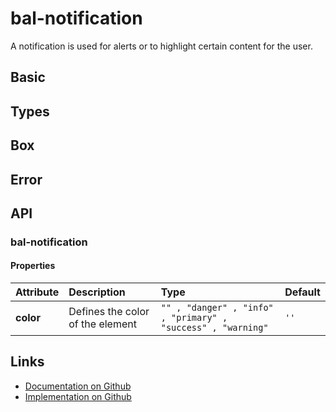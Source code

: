 # bal-notification

<!-- START: human documentation top -->

A notification is used for alerts or to highlight certain content for the user.

<!-- END: human documentation top -->

## Basic

<ClientOnly>  <docs-demo-bal-notification-69></docs-demo-bal-notification-69></ClientOnly>


## Types

<ClientOnly>  <docs-demo-bal-notification-70></docs-demo-bal-notification-70></ClientOnly>


## Box

<ClientOnly>  <docs-demo-bal-notification-71></docs-demo-bal-notification-71></ClientOnly>


## Error

<ClientOnly>  <docs-demo-bal-notification-72></docs-demo-bal-notification-72></ClientOnly>



## API

### bal-notification

#### Properties

| Attribute | Description                      | Type                                                         | Default |
| :-------- | :------------------------------- | :----------------------------------------------------------- | :------ |
| **color** | Defines the color of the element | `"" , "danger" , "info" , "primary" , "success" , "warning"` | `''`    |



<!-- START: human documentation bottom -->

<!-- END: human documentation bottom -->


## Links

* [Documentation on Github](https://github.com/baloise/design-system/blob/master/docs/src/components/components/bal-notification.md)
* [Implementation on Github](https://github.com/baloise/design-system/blob/master/packages/components/src/components/bal-notification)
